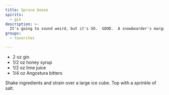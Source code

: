 ```yaml
---
title: Spruce Goose
spirits:
  - gin
description: >-
  It's going to sound weird, but it's SO.  GOOD.  A snowboarder's margarita.  Gin, honey syrup, lime juice, and an unseemly amount of Angostura bitters, topped with a sprinkle of salt.
groups:
  - favorites

---
```


- 2 oz gin
- 1/2 oz honey syrup
- 1/2 oz lime juice
- 1/4 oz Angostura bitters

Shake ingredients and strain over a large ice cube.  Top with a sprinkle of salt.
